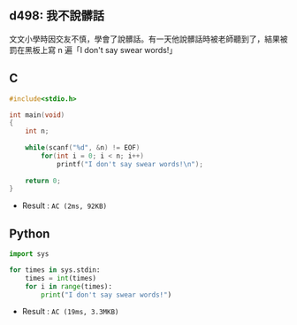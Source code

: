 ## d498: 我不說髒話
文文小學時因交友不慎，學會了說髒話。有一天他說髒話時被老師聽到了，結果被罰在黑板上寫 n 遍「I don't say swear words!」

## C
```C
#include<stdio.h>

int main(void)
{
	int n;
	
	while(scanf("%d", &n) != EOF)
		for(int i = 0; i < n; i++)
			printf("I don't say swear words!\n");
			
	return 0;
}
```
 * Result : `AC (2ms, 92KB)`

## Python
```python
import sys

for times in sys.stdin:
    times = int(times)
    for i in range(times):
        print("I don't say swear words!")
```
 * Result : `AC (19ms, 3.3MKB)`
